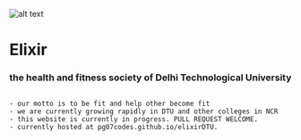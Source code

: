 ![alt text](https://pg07codes.github.io/elixirDTU/bannerImage.jpg)

# Elixir
### the health and fitness society of Delhi Technological University

```

- our motto is to be fit and help other become fit
- we are currently growing rapidly in DTU and other colleges in NCR
- this website is currently in progress. PULL REQUEST WELCOME.
- currently hosted at pg07codes.github.io/elixirDTU.
```
